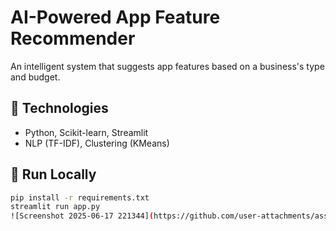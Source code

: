 # AI-Powered App Feature Recommender

An intelligent system that suggests app features based on a business's type and budget.

## 🔧 Technologies
- Python, Scikit-learn, Streamlit
- NLP (TF-IDF), Clustering (KMeans)

## 🚀 Run Locally
```bash
pip install -r requirements.txt
streamlit run app.py
![Screenshot 2025-06-17 221344](https://github.com/user-attachments/assets/a545128e-a16a-4d83-9281-2e66cd3a4bd7)
